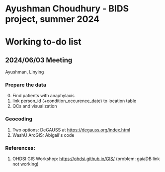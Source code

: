 # Ayushman Choudhury - BIDS project, summer 2024

# Working to-do list

## 2024/06/03 Meeting 
Ayushman, Linying

### Prepare the data
0. Find patients with anaphylaxis
1. link person_id (+condition_occurence_date) to location table
2. QCs and visualization

### Geocoding
1. Two options: DeGAUSS at https://degauss.org/index.html
2. WashU ArcGIS: Abigail's code

### References:
1. OHDSI GIS Workshop: https://ohdsi.github.io/GIS/ (problem: gaiaDB link not working)
